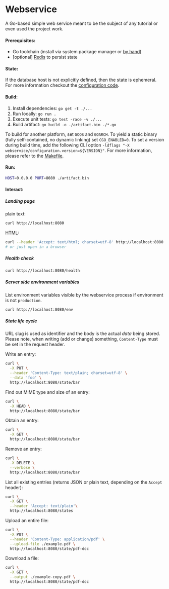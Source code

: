 Webservice
==========

A Go-based simple web service meant to be the subject of any tutorial
or even used the project work.


#### Prerequisites:

* Go toolchain (install via system package manager or [by hand](https://go.dev/doc/install))
* [optional] [Redis](https://redis.io/docs/install/) to persist state


#### State:

If the database host is not explicitly defined, then the state is ephemeral. For more
information checkout the [configuration code](./configuration/config.go).


#### Build:

1. Install dependencies: `go get -t ./...`
2. Run locally: `go run .`
3. Execute unit tests: `go test -race -v ./...`
4. Build artifact: `go build -o ./artifact.bin ./*.go`

To build for another platform, set `GOOS` and `GOARCH`. To yield a static
binary (fully self-contained, no dynamic linking) set `CGO_ENABLED=0`. 
To set a version during build time, add the following CLI option
`-ldflags "-X webservice/configuration.version=${VERSION}"`.
For more information, please refer to the [Makefile](./Makefile).


#### Run:

```bash
HOST=0.0.0.0 PORT=8080 ./artifact.bin
```


#### Interact:

##### Landing page 

plain text:
```bash
curl http://localhost:8080
```

HTML:
```bash
curl --header 'Accept: text/html; charset=utf-8' http://localhost:8080
# or just open in a browser
```


##### Health check

```bash
curl http://localhost:8080/health
```


##### Server side environment variables

List environment variables visible by the webservice process if environment
is not `production`.

```bash
curl http://localhost:8080/env
```


##### State life cycle

URL slug is used as identifier and the body is the actual *data* being stored.
Please note, when writing (add or change) something, `Content-Type` must be set
in the request header.

Write an entry:
```bash
curl \
  -X PUT \
  --header 'Content-Type: text/plain; charset=utf-8' \
  --data 'foo' \
  http://localhost:8080/state/bar
```

Find out MIME type and size of an entry:
```bash
curl \
  -X HEAD \
  http://localhost:8080/state/bar
```

Obtain an entry:
```bash
curl \
  -X GET \
  http://localhost:8080/state/bar
```

Remove an entry:
```bash
curl \
  -X DELETE \
  --verbose \
  http://localhost:8080/state/bar
```

List all existing entries (returns JSON or plain text, depending on the `Accept` header):
```bash
curl \
  -X GET \
  --header 'Accept: text/plain'\
  http://localhost:8080/states
```

Upload an entire file:
```bash
curl \
  -X PUT \
  --header 'Content-Type: application/pdf' \
  --upload-file ./example.pdf \
  http://localhost:8080/state/pdf-doc
```

Download a file:
```bash
curl \
  -X GET \
  --output ./example-copy.pdf \
  http://localhost:8080/state/pdf-doc
```
